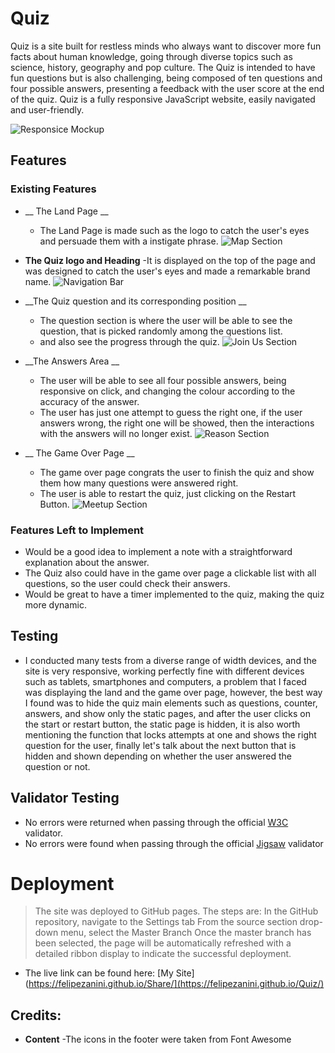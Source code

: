 # __Quiz__

Quiz is a site built for restless minds who always want to discover more fun facts about human knowledge, going through diverse topics such as science, history, geography and pop culture. 
The Quiz is intended to have fun questions but is also challenging, being composed of ten questions and four possible answers, presenting a feedback with the user score at the end of the quiz. Quiz is a fully responsive JavaScript website, easily navigated and user-friendly.

![Responsice Mockup](../Share/assets/images/mockup.jpg)

## Features

### Existing Features

- __ The Land Page __
  - The Land Page is made such as the logo to catch the user's eyes and persuade them with a instigate phrase.
![Map Section](../Share/assets/images/map-section.jpg)

- __The Quiz logo and Heading__
  -It is displayed on the top of the page and was designed to catch the user's eyes and made a remarkable brand name.
![Navigation Bar](../Share/assets/images/nav-bar.jpg)

- __The Quiz question and its corresponding position __
  - The question section is where the user will be able to see the question, that is picked randomly among the questions list.
  - and also see the progress through the quiz.
![Join Us Section](../Share/assets/images/Join%20Us.jpg)

- __The Answers Area __
  - The user will be able to see all four possible answers, being responsive on click, and changing the colour according to the accuracy of the answer.
  - The user has just one attempt to guess the right one, if the user answers wrong, the right one will be showed, then the interactions with the answers will no longer exist.
![Reason Section](../Share/assets/images/Reason%20section.jpg)

- __ The Game Over Page __
  -  The game over page congrats the user to finish the quiz and show them how many questions were answered right.
  - The user is able to restart the quiz, just clicking on the Restart Button.
![Meetup Section](../Share/assets/images/meetup-section.jpg)

### Features Left to Implement
- Would be a good idea to implement a note with a straightforward explanation about the answer.  
- The Quiz also could have in the game over page a clickable list with all questions, so the user could check their answers.
- Would be great to have a timer implemented to the quiz, making the quiz more dynamic.

## Testing
-   I conducted many tests from a diverse range of width devices, and the site is very responsive, working perfectly fine with different devices such as tablets, smartphones and computers, a problem that I  faced was displaying the land and the game over page, however, the best way I found was to hide the quiz main elements such as questions, counter, answers, and show only the static pages, and after the user clicks on the start or restart button,  the static page is hidden, it is also worth mentioning the function that locks attempts at one and shows the right question for the user, finally let's talk about the next button that is hidden and shown depending on whether the user answered the question or not.

## Validator Testing
- No errors were returned when passing through the official [W3C](https://validator.w3.org/) validator.
- No errors were found when passing through the official [Jigsaw](https://jigsaw.w3.org/css-validator/) validator

# Deployment
> The site was deployed to GitHub pages. The steps are:
> In the GitHub repository, navigate to the Settings tab
> From the source section drop-down menu, select the Master Branch
> Once the master branch has been selected, the page will be automatically refreshed with a detailed ribbon display to indicate the successful deployment.

- The live link can be found here: [My Site](https://felipezanini.github.io/Share/](https://felipezanini.github.io/Quiz/)

## Credits:
- __Content__ 
    -The icons in the footer were taken from Font Awesome
